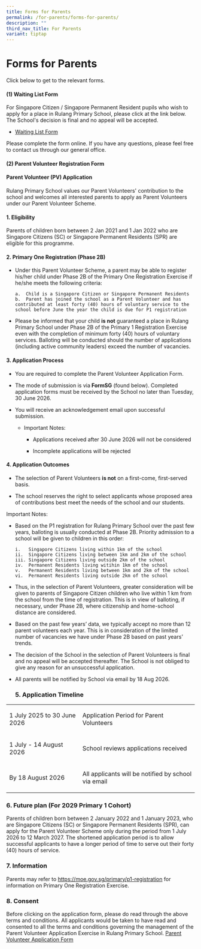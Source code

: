 ```yaml
---
title: Forms for Parents
permalink: /for-parents/forms-for-parents/
description: ""
third_nav_title: For Parents
variant: tiptap
---
```

<h1>Forms for Parents</h1>
<p>Click below to get to the relevant forms.</p>
<h4><strong>(1) Waiting List Form</strong></h4>
<p>For Singapore Citizen / Singapore Permanent Resident pupils who wish to
apply for a place in Rulang Primary School, please click at the link below.
The School's decision is final and no appeal will be accepted.</p>
<ul data-tight="true" class="tight">
<li>
<p><a href="https://form.gov.sg/admin/form/68b1449c0f926210758072d7" rel="noopener noreferrer nofollow" target="_blank">Waiting List Form</a>
</p>
</li>
</ul>
<p>Please complete the form online. If you have any questions, please feel
free to contact us through our general office.</p>
<h4><strong>(2) Parent Volunteer Registration Form</strong></h4>
<h4><strong>Parent Volunteer (PV) Application</strong></h4>
<p>Rulang Primary School values our Parent Volunteers' contribution to the
school and welcomes all interested parents to apply as Parent Volunteers
under our Parent Volunteer Scheme.</p>
<h4><strong>1. Eligibility</strong></h4>
<p>Parents of children born between 2 Jan 2021 and 1 Jan 2022 who are Singapore
Citizens (SC) or Singapore Permanent Residents (SPR) are eligible for this
programme.</p>
<h4><strong>2. Primary One Registration (Phase 2B)</strong></h4>
<ul>
<li>
<p>Under this Parent Volunteer Scheme, a parent may be able to register his/her
child under Phase 2B of the Primary One Registration Exercise if he/she
meets the following criteria:</p><pre><code>a.  Child is a Singapore Citizen or Singapore Permanent Residents&nbsp;
b.  Parent has joined the school as a Parent Volunteer and has contributed at least forty (40) hours of voluntary service to the school before June the year the child is due for P1 registration&nbsp;</code></pre>
<p></p>
</li>
<li>
<p>Please be informed that your child <strong>is not</strong> guaranteed a
place in Rulang Primary School under Phase 2B of the Primary 1 Registration
Exercise even with the completion of minimum forty (40) hours of voluntary
services. Balloting will be conducted should the number of applications
(including active community leaders) exceed the number of vacancies.</p>
</li>
</ul>
<h4><strong>3. Application Process</strong></h4>
<ul>
<li>
<p>You are required to complete the Parent Volunteer Application Form.</p>
</li>
<li>
<p>The mode of submission is via<strong> FormSG</strong> (found below). Completed
application forms must be received by the School no later than Tuesday,
30 June 2026.</p>
</li>
<li>
<p>You will receive an acknowledgement email upon successful submission.</p>
<ul data-tight="true" class="tight">
<li>
<p>Important Notes:</p>
<ul data-tight="true" class="tight">
<li>
<p>Applications received after 30 June 2026 will not be considered</p>
</li>
<li>
<p>Incomplete applications will be rejected</p>
</li>
</ul>
</li>
</ul>
</li>
</ul>
<h4><strong>4. Application Outcomes</strong></h4>
<ul>
<li>
<p>The selection of Parent Volunteers <strong>is not</strong> on a first-come,
first-served basis.</p>
</li>
<li>
<p>The school reserves the right to select applicants whose proposed area
of contributions best meet the needs of the school and our students.</p>
</li>
</ul>
<p>Important Notes:</p>
<ul>
<li>
<p>Based on the P1 registration for Rulang Primary School over the past few
years, balloting is usually conducted at Phase 2B. Priority admission to
a school will be given to children in this order:</p><pre><code>i.   Singapore Citizens living within 1km of the school&nbsp;
ii.  Singapore Citizens living between 1km and 2km of the school&nbsp;
iii. Singapore Citizens living outside 2km of the school&nbsp;
iv.  Permanent Residents living witihin 1km of the school&nbsp;
v.   Permanent Residents living between 1km and 2km of the school&nbsp;
vi.  Permanent Residents living outside 2km of the school&nbsp;&nbsp;</code></pre>
<p></p>
</li>
<li>
<p>Thus, in the selection of Parent Volunteers, greater consideration will
be given to parents of Singapore Citizen children who live within 1 km
from the school from the time of registration. This is in view of balloting,
if necessary, under Phase 2B, where citizenship and home-school distance
are considered.</p>
</li>
<li>
<p>Based on the past few years’ data, we typically accept no more than 12
parent volunteers each year. This is in consideration of the limited number
of vacancies we have under Phase 2B based on past years’ trends.</p>
</li>
<li>
<p>The decision of the School in the selection of Parent Volunteers is final
and no appeal will be accepted thereafter. The School is not obliged to
give any reason for an unsuccessful application.</p>
</li>
<li>
<p>All parents will be notified by School via email by 18 Aug 2026.</p>
<h3><strong>5. Application Timeline</strong></h3>
</li>
</ul>
<table style="minWidth: 50px">
<colgroup>
<col>
<col>
</colgroup>
<tbody>
<tr>
<td rowspan="1" colspan="1">
<p>1 July 2025 to 30 June 2026</p>
</td>
<td rowspan="1" colspan="1">
<p>Application Period for Parent Volunteers</p>
</td>
</tr>
<tr>
<td rowspan="1" colspan="1">
<p>1 July - 14 August 2026</p>
</td>
<td rowspan="1" colspan="1">
<p>School reviews applications received</p>
</td>
</tr>
<tr>
<td rowspan="1" colspan="1">
<p>By 18 August 2026</p>
</td>
<td rowspan="1" colspan="1">
<p>All applicants will be notified by school via email</p>
</td>
</tr>
</tbody>
</table>
<h3><strong>6. Future plan (For 2029 Primary 1 Cohort)</strong></h3>
<p>Parents of children born between 2 January 2022 and 1 January 2023, who
are Singapore Citizens (SC) or Singapore Permanent Residents (SPR), can
apply for the Parent Volunteer Scheme only during the period from 1 July
2026 to 12 March 2027. The shortened application period is to allow successful
applicants to have a longer period of time to serve out their forty (40)
hours of service.</p>
<h3><strong>7. Information</strong></h3>
<p>Parents may refer to <a href="https://moe.gov.sg/primary/p1-registration" rel="noopener nofollow" target="_blank">https://moe.gov.sg/primary/p1-registration</a> for
information on Primary One Registration Exercise.</p>
<h3><strong>8. Consent</strong></h3>
<p>Before clicking on the application form, please do read through the above
terms and conditions. All applicants would be taken to have read and consented
to all the terms and conditions governing the management of the Parent
Volunteer Application Exercise in Rulang Primary School. <a href="https://go.gov.sg/rulang2026pvregistration" rel="noopener noreferrer nofollow" target="_blank">Parent Volunteer Application Form</a>
</p>